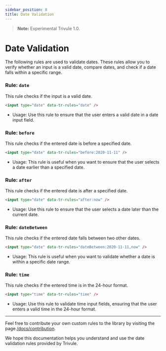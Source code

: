 ```yaml
---
sidebar_position: 8
title: Date Validation
---
```

> **Note:** Experimental Trivule 1.0.
# Date Validation

The following rules are used to validate dates. These rules allow you to verify whether an input is a valid date, compare dates, and check if a date falls within a specific range.

### Rule: `date`

This rule checks if the input is a valid date.

```html
<input type="date" data-tr-rules="date" />
```

- Usage: Use this rule to ensure that the user enters a valid date in a date input field.

### Rule: `before`

This rule checks if the entered date is before a specified date.

```html
<input type="date" data-tr-rules="before:2020-11-11" />
```

- Usage: This rule is useful when you want to ensure that the user selects a date earlier than a specified date.

### Rule: `after`

This rule checks if the entered date is after a specified date.
 
```html
<input type="date" data-tr-rules="after:now" />
```

- Usage: Use this rule to ensure that the user selects a date later than the current date.

### Rule: `dateBetween`

This rule checks if the entered date falls between two other dates.

```html
<input type="date" data-tr-rules="dateBetween:2020-11-11,now" />
```

- Usage: This rule is useful when you want to validate whether a date is within a specific date range.

### Rule: `time`

This rule checks if the entered time is in the 24-hour format.

```html
<input type="time" data-tr-rules="time" />
```

- Usage: Use this rule to validate time input fields, ensuring that the user enters a valid time in the 24-hour format.

---

Feel free to contribute your own custom rules to the library by visiting the page [/docs/contribution](/docs/contribution).

We hope this documentation helps you understand and use the date validation rules provided by Trivule.